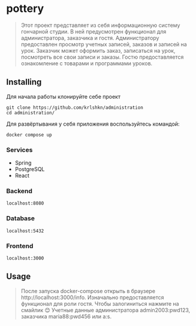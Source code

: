 # pottery
> Этот проект представляет из себя информационную систему гончарной студии. В ней предусмотрен функционал для администратора, заказчика и гостя. Администратору предоставлен просмотр учетных записей, заказов и записей на урок. Заказчик может оформить заказ, записаться на урок, посмотреть все свои записи и заказы. Гостю предоставляется ознакомление с товарами и программами уроков.

## Installing

Для начала работы клонируйте себе проект

```shell
git clone https://github.com/krlshkn/administration
cd administration/
```

Для развёртывания у себя приложения воспользуйтесь командой:

```shell
docker compose up
```

### Services
+ Spring 
+ PostgreSQL
+ React

### Backend
```shell
localhost:8080
```
### Database
```shell
localhost:5432
```
### Frontend
```shell
localhost:3000
```
## Usage
> После запуска docker-compose открыть в браузере http://localhost:3000/info. Изначально предоставляется функционал для роли гостя. Чтобы залогиниться нажмите на смайлик 😊 Учетные данные администратора admin2003:pwd123, заказчика maria88:pwd456 или a:s.
